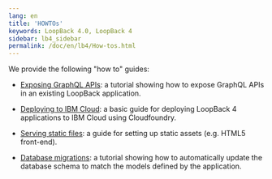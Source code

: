 ```yaml
---
lang: en
title: 'HOWTOs'
keywords: LoopBack 4.0, LoopBack 4
sidebar: lb4_sidebar
permalink: /doc/en/lb4/How-tos.html
---
```


We provide the following "how to" guides:

- [Exposing GraphQL APIs](exposing-graphql-apis.md): a tutorial showing how to
  expose GraphQL APIs in an existing LoopBack application.

- [Deploying to IBM Cloud](Deploying-to-IBM-Cloud.md): a basic guide for
  deploying LoopBack 4 applications to IBM Cloud using Cloudfoundry.

- [Serving static files](Serving-static-files.md): a guide for setting up static
  assets (e.g. HTML5 front-end).

- [Database migrations](Database-migrations.md): a tutorial showing how to
  automatically update the database schema to match the models defined by the
  application.
